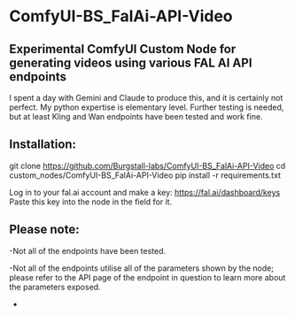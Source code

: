 # ComfyUI-BS_FalAi-API-Video
## Experimental ComfyUI Custom Node for generating videos using various FAL AI API endpoints
I spent a day with Gemini and Claude to produce this, and it is certainly not perfect. My python expertise is elementary level. Further testing is needed, but at least Kling and Wan endpoints have been tested and work fine.

## Installation:
git clone https://github.com/Burgstall-labs/ComfyUI-BS_FalAi-API-Video
cd custom_nodes/ComfyUI-BS_FalAi-API-Video
pip install -r requirements.txt

Log in to your fal.ai account and make a key: https://fal.ai/dashboard/keys
Paste this key into the node in the field for it.

## Please note:
-Not all of the endpoints have been tested. 

-Not all of the endpoints utilise all of the parameters shown by the node; please refer to the API page of the endpoint in question to learn more about the parameters exposed.

-
